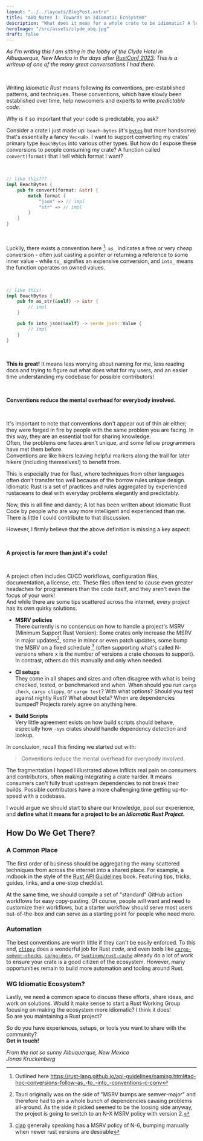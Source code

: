 ```yaml
---
layout: "../../layouts/BlogPost.astro"
title: "ABQ Notes I: Towards an Idiomatic Ecosystem"
description: "What does it mean for a whole crate to be idiomatic? A letter to the Rust community."
heroImage: "/src/assets/clyde_abq.jpg"
draft: false
---
```


_As I'm writing this I am sitting in the lobby of the Clyde Hotel in Albuquerque, New Mexico in the days after [RustConf 2023](https://rustconf.com). This is a writeup of one of the many great conversations I had there._

<br />

Writing *Idiomatic Rust* means following its conventions, pre-established patterns, and techniques. These conventions, which have slowly been established over time, help newcomers and experts to write *predictable code*.

Why is it so important that your code is predictable, you ask?

Consider a crate I just made up: `beach-bytes` (it's [`bytes`](https://crates.io/bytes) but more handsome) that's essentially a fancy `Vec<u8>`. I want to support converting my crates' primary type `BeachBytes` into various other types.
But how do I expose these conversions to people consuming my crate? A function called `convert(format)` that I tell which format I want?

<br />

```rust
// like this???
impl BeachBytes {
    pub fn convert(format: &str) {
        match format {
            "json" => // impl
            "str" => // impl
        }
    }
}
```

<br />

Luckily, there exists a convention here [^1]: `as_` indicates a free or very cheap conversion - often just casting a pointer or returning a reference to some inner value - while `to_` signifies an expensive conversion, and `into_` means the function operates on owned values.

<br />

```rust
// like this!
impl BeachBytes {
    pub fn as_str(&self) -> &str {
        // impl
    }

    pub fn into_json(&self) -> serde_json::Value {
        // impl
    }
}
```

<br />

**This is great!** It means less worrying about naming for me, less reading docs and trying to figure out what does what for my users, and an easier time understanding my codebase for possible contributors!

<br />

**Conventions reduce the mental overhead for everybody involved.**

<br />

It's important to note that conventions don't appear out of thin air either; they were forged in fire by people with the same problem you are facing.
In this way, they are an essential tool for sharing knowledge. <br />
Often, the problems one faces aren't unique, and some fellow programmers have met them before. <br />
Conventions are like hikers leaving helpful markers along the trail for later hikers (including themselves!) to benefit from.

This is especially true for Rust, where techniques from other languages often don't transfer too well because of the borrow rules unique design. Idiomatic Rust is a set of practices and rules aggregated by experienced rustaceans to deal with everyday problems elegantly and predictably.

Now, this is all fine and dandy; A lot has been written about Idiomatic Rust Code by people who are way more intelligent and experienced than me. There is little I could contribute to that discussion.

However, I firmly believe that the above definition is missing a key aspect:

<br />

**A project is far more than just it's code!**

<br />

A project often includes CI/CD workflows, configuration files, documentation, a license, etc. These files often tend to cause even greater headaches for programmers than the code itself, and they aren't even the focus of your work! <br/>
And while there are some tips scattered across the internet, every project has its own quirky solutions.

- **MSRV policies** <br />
There currently is no consensus on how to handle a project's MSRV (Minimum Support Rust Version): Some crates only increase the MSRV in major updates[^3], some in minor or even patch updates, some bump the MSRV on a fixed schedule [^5] (often supporting what's called N-<x> versions where x is the number of versions a crate chooses to support). In contrast, others do this manually and only when needed.

- **CI setups** <br />
They come in all shapes and sizes and often disagree with what is being checked, tested, or benchmarked and when. When should you run `cargo check`, `cargo clippy`, or `cargo test`? With what options? Should you test against nightly Rust? What about beta? When are dependencies bumped?
Projects rarely agree on anything here.

- **Build Scripts** <br />
Very little agreement exists on how build scripts should behave, especially how `-sys` crates should handle dependency detection and lookup.

In conclusion, recall this finding we started out with:

> Conventions reduce the mental overhead for everybody involved.

The fragmentation I hoped I illustrated above inflicts real pain on consumers and contributors, often making integrating a crate harder.
It means consumers can't fully trust upstream dependencies to not break their builds. Possible contributors have a more challenging time getting up-to-speed with a codebase.

I would argue we should start to share our knowledge, pool our experience, and **define what it means for a project to be an _Idiomatic Rust Project._**

## How Do We Get There?

### A Common Place

The first order of business should be aggregating the many scattered techniques from across the internet into a shared place. For example, a mdbook in the style of the [Rust API Guidelines](https://rust-lang.github.io/api-guidelines/`) book. Featuring tips, tricks, guides, links, and a one-stop checklist.

At the same time, we should compile a set of "standard" GitHub action workflows for easy copy-pasting. Of course, people will want and need to customize their workflows, but a starter workflow should serve most users out-of-the-box and can serve as a starting point for people who need more.

### Automation

The best conventions are worth little if they can't be easily enforced. To this end, [`clippy`](https://github.com/rust-lang/rust-clippy) does a wonderful job for Rust *code*, and even tools like [`cargo-semver-checks`](https://github.com/obi1kenobi/cargo-semver-checks), [`cargo-deny`](https://github.com/EmbarkStudios/cargo-deny), or [`Swatinem/rust-cache`](https://github.com/Swatinem/rust-cache) already do a lot of work to ensure your crate is a good citizen of the ecosystem.
However, many opportunities remain to build more automation and tooling around Rust.

### WG Idiomatic Ecosystem?

Lastly, we need a common space to discuss these efforts, share ideas, and work on solutions. Would it make sense to start a Rust Working Group focusing on making the ecosystem more idiomatic? I think it does! <br />
So are you maintaining a Rust project?


So do you have experiences, setups, or tools you want to share with the community? <br />
**Get in touch!**

_From the not so sunny Albuquerque, New Mexico_ <br />
_Jonas Kruckenberg_

[^1]: Outlined here https://rust-lang.github.io/api-guidelines/naming.html#ad-hoc-conversions-follow-as_-to_-into_-conventions-c-conv
[^3]: Tauri originally was on the side of "MSRV bumps are semver-major" and therefore had to pin a whole bunch of dependencies causing problems all-around. As the side it picked seemed to be the loosing side anyway, the project is going to switch to an N-X MSRV policy with version 2.
[^5]: [clap](https://github.com/clap-rs/clap) generally speaking has a MSRV policy of N-6, bumping manually when newer rust versions are desirable
